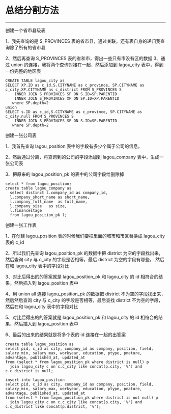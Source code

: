 # 总结分割方法

----------
创建一个省市县级表

1、我先查询的是 S_PROVINCES 表的省市县，通过关联，还有表自身的递归我查询除了所有的省市县

2、然后再查询 S_PROVINCES 表的省和市，得出一些只有市没有区的数据
3、通过 union 的连接，我将两个查询对接在一起，然后添加到 lagou_city 表中，得到一份完整的地区表

    CREATE TABLE lagou_city as 
    SELECT XP.ID as c_id,S.CITYNAME as c_province, SP.CITYNAME as c_city,XP.CITYNAME as c_district FROM S_PROVINCES S 
    	INNER JOIN S_PROVINCES SP ON S.ID=SP.PARENTID 
    	INNER JOIN S_PROVINCES XP ON SP.ID=XP.PARENTID
       where SP.depth=2
    union
    SELECT s.ID as c_id,S.CITYNAME as c_province, SP.CITYNAME as c_city,null FROM S_PROVINCES S 
    	INNER JOIN S_PROVINCES SP ON S.ID=SP.PARENTID 
       where SP.depth=2
创建一张公司表

1、我首先查询 lagou_position 表中的字段有多少个属于公司的信息。

2、然后通过分离，将查询到的公司的字段添加到 lagou_company 表中，生成一张公司表

3、把原来的 lagou_position_pk 的表中的公司字段给删除掉

    select * from lagou_position;
    create table lagou_company as
      select distinct l.company_id as company_id,
      l.company_short_name as short_name,
      l.company_full_name  as full_name,
      l.company_size   as size,
      l.financestage
      from lagou_position_pk l;

创建一张工作表

1、在创建 lagou_position 表的时候我们要把里面的城市和市区替换成 lagou_city 表的 c_id

2、所以我们先查询 lagou_position_pk 的数据中把 district 为空的字段找出来，然后查询 city 与 c_city 的字段是否相等，最后 district 为空的字段有哪些，
然后在和 lagou_city 表中的字段对比

3、对比后得出的的答案就是 lagou_position_pk 和 lagou_city 的 id 相符合的结果，然后插入到 lagou_position 表中

4、用 union all 连接 lagou_position_pk 的数据把 district 不为空的字段找出来，然后然后查询 city 与 c_city 的字段是否相等，最后查找 district 不为空的字段，
然后在和 lagou_city 表中的字段对比

5、对比后得出的的答案就是 lagou_position_pk 和 lagou_city 的 id 相符合的结果，然后插入到 lagou_position 表中

6、最后的出来的结果就是将多个表的 id 连接在一起的出答案

    create table lagou_position as
    select pid, c_id as city, company_id as company, position, field, salary_min, salary_max, workyear, education, ptype, pnature, advantage, published_at, updated_at
    from (select * from lagou_position_pk where district is null) p
      join lagou_city c on c.c_city like concat(p.city, '%') and c.c_district is null;
    
    insert into lagou_position
    select pid, c_id as city, company_id as company, position, field, salary_min, salary_max, workyear, education, ptype, pnature, advantage, published_at, updated_at
    from (select * from lagou_position_pk where district is not null) p
      join lagou_city c on c.c_city like concat(p.city, '%') and c.c_district like concat(p.district, '%');


